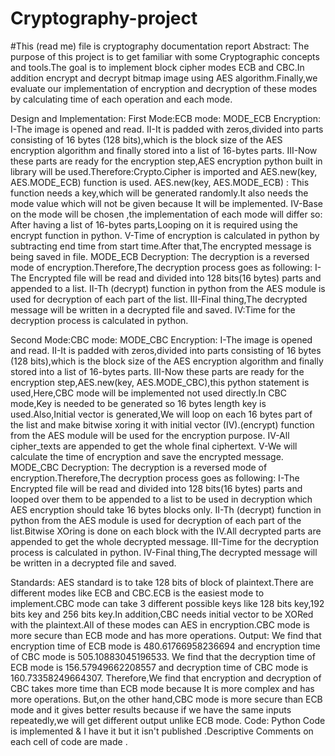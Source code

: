 # Cryptography-project
#This (read me) file is cryptography documentation report 
Abstract:
The purpose of this project is to get familiar with some Cryptographic concepts and tools.The goal is to implement block cipher modes ECB and CBC.In addition encrypt and decrypt bitmap image using AES algorithm.Finally,we evaluate our implementation of encryption and decryption of these modes by calculating time of each operation and each mode.

Design and Implementation:
First Mode:ECB mode:
MODE_ECB Encryption:
I-The image is opened and read.
II-It is padded with zeros,divided into parts consisting of 16 bytes (128 bits),which is the block size of the AES encryption algorithm and finally stored into a list of 16-bytes parts.
III-Now these parts are ready for the encryption step,AES encryption python built in library will be used.Therefore:Crypto.Cipher is imported and AES.new(key, AES.MODE_ECB) function is used.
AES.new(key, AES.MODE_ECB) :
This function needs a key,which will be generated randomly.It also needs the mode value which will not be given because It will be implemented.
IV-Base on the mode will be chosen ,the implementation of each mode will differ so:
After having a list of 16-bytes parts,Looping on it is required using the encrypt function in python.
V-Time of encryption is calculated in python by subtracting end time from start time.After that,The encrypted message is being saved in file.
MODE_ECB Decryption:
The decryption is a reversed mode of encryption.Therefore,The decryption process goes as following:
I-The Encrypted file will be read and divided into 128 bits(16 bytes) parts and appended to a list.
II-Th (decrypt) function in python from the AES module is used for decryption of each part of the list.
III-Final thing,The decrypted message will be written in a decrypted file and saved.
IV:Time for the decryption process is calculated in python.


Second Mode:CBC mode:
MODE_CBC Encryption:
I-The image is opened and read.
II-It is padded with zeros,divided into parts consisting of 16 bytes (128 bits),which is the block size of the AES encryption algorithm and finally stored into a list of 16-bytes parts.
III-Now these parts are ready for the encryption step,AES.new(key, AES.MODE_CBC),this python statement is used,Here,CBC mode will be implemented not used directly.In CBC mode,Key is needed to be generated so 16 bytes length key is used.Also,Initial vector is generated,We will loop on each 16 bytes part of the list and make bitwise xoring it with initial vector (IV).(encrypt) function from the AES module will be used for the encryption purpose.
IV-All cipher_texts are appended to get the whole final ciphertext.
V-We will calculate the time of encryption and save the encrypted message.
MODE_CBC Decryption:
The decryption is a reversed mode of encryption.Therefore,The decryption process goes as following:
I-The Encrypted file will be read and divided into 128 bits(16 bytes) parts and looped over them to be appended to a list to be used in decryption which AES encryption should take 16 bytes blocks only.
II-Th (decrypt) function in python from the AES module is used for decryption of each part of the list.Bitwise XOring is done on each block with the IV.All decrypted parts are appended to get the whole decrypted message.
III-Time for the decryption process is calculated in python.
IV-Final thing,The decrypted message will be written in a decrypted file and saved.



Standards:
AES standard is to take 128 bits of block of plaintext.There are different modes like ECB and CBC.ECB is the easiest mode to implement.CBC mode can take 3 different possible keys like 128 bits key,192  bits key and 256 bits key.In addition,CBC needs initial vector to be XORed with the plaintext.All of these modes can AES in encryption.CBC mode is more secure than ECB mode and has more operations.
Output:
We find that encryption time of ECB mode is 480.61766958236694 and encryption time of CBC mode is 505.10883045196533.
We find that the decryption time of ECB mode is 156.57949662208557 and decryption time of CBC mode is 160.73358249664307. 
Therefore,We find that encryption and decryption of CBC takes more time than ECB mode because It is more complex and has more operations.
But,on the other hand,CBC mode is more secure than ECB mode and it gives better results because if we have the same inputs repeatedly,we will get different output unlike ECB mode.
Code:
Python Code is implemented & I have it but it isn't published .Descriptive Comments on each cell of code are made .
